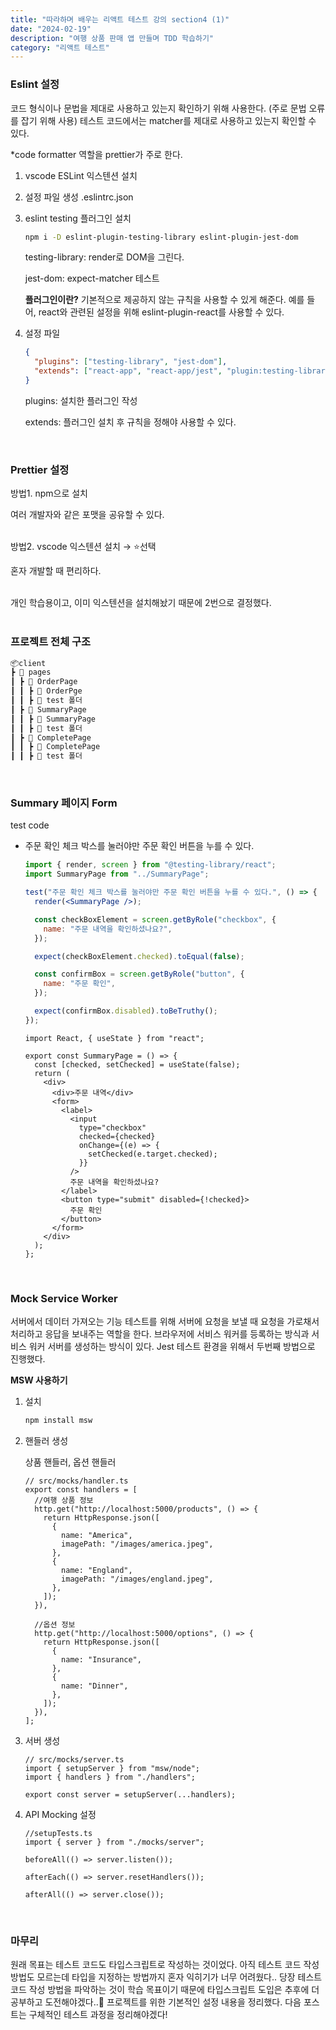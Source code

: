 ```yaml
---
title: "따라하며 배우는 리액트 테스트 강의 section4 (1)"
date: "2024-02-19"
description: "여행 상품 판매 앱 만들며 TDD 학습하기"
category: "리액트 테스트"
---
```


### Eslint 설정

코드 형식이나 문법을 제대로 사용하고 있는지 확인하기 위해 사용한다. (주로 문법 오류를 잡기 위해 사용) 테스트 코드에서는 matcher를 제대로 사용하고 있는지 확인할 수 있다.

\*code formatter 역할을 prettier가 주로 한다.

1. vscode ESLint 익스텐션 설치
2. 설정 파일 생성 .eslintrc.json
3. eslint testing 플러그인 설치

   ```bash
   npm i -D eslint-plugin-testing-library eslint-plugin-jest-dom
   ```

   testing-library: render로 DOM을 그린다.

   jest-dom: expect-matcher 테스트

   **플러그인이란?** 기본적으로 제공하지 않는 규칙을 사용할 수 있게 해준다. 예를 들어, react와 관련된 설정을 위해 eslint-plugin-react를 사용할 수 있다.

4. 설정 파일

   ```json
   {
     "plugins": ["testing-library", "jest-dom"],
     "extends": ["react-app", "react-app/jest", "plugin:testing-library/react", "plugin:jest-dom/recommended"]
   }
   ```

   plugins: 설치한 플러그인 작성

   extends: 플러그인 설치 후 규칙을 정해야 사용할 수 있다.

&nbsp;

### Prettier 설정

방법1. npm으로 설치

여러 개발자와 같은 포맷을 공유할 수 있다.  
&nbsp;

방법2. vscode 익스텐션 설치 → ⭐️선택

혼자 개발할 때 편리하다.  
&nbsp;

개인 학습용이고, 이미 익스텐션을 설치해놨기 때문에 2번으로 결정했다.  
&nbsp;

### 프로젝트 전체 구조

```bash
📦client
┣ 📂 pages
┃ ┣ 📂 OrderPage
┃ ┃ ┣ 📂 OrderPge
┃ ┃ ┣ 📂 test 폴더
┃ ┣ 📂 SummaryPage 
┃ ┃ ┣ 📂 SummaryPage
┃ ┃ ┣ 📂 test 폴더
┃ ┣ 📂 CompletePage
┃ ┃ ┣ 📂 CompletePage
┃ ┃ ┣ 📂 test 폴더
```

&nbsp;

### Summary 페이지 Form

test code

- 주문 확인 체크 박스를 눌러야만 주문 확인 버튼을 누를 수 있다.

  ```jsx
  import { render, screen } from "@testing-library/react";
  import SummaryPage from "../SummaryPage";

  test("주문 확인 체크 박스를 눌러야만 주문 확인 버튼을 누를 수 있다.", () => {
    render(<SummaryPage />);

    const checkBoxElement = screen.getByRole("checkbox", {
      name: "주문 내역을 확인하셨나요?",
    });

    expect(checkBoxElement.checked).toEqual(false);

    const confirmBox = screen.getByRole("button", {
      name: "주문 확인",
    });

    expect(confirmBox.disabled).toBeTruthy();
  });
  ```

  ```tsx
  import React, { useState } from "react";

  export const SummaryPage = () => {
    const [checked, setChecked] = useState(false);
    return (
      <div>
        <div>주문 내역</div>
        <form>
          <label>
            <input
              type="checkbox"
              checked={checked}
              onChange={(e) => {
                setChecked(e.target.checked);
              }}
            />
            주문 내역을 확인하셨나요?
          </label>
          <button type="submit" disabled={!checked}>
            주문 확인
          </button>
        </form>
      </div>
    );
  };
  ```

  &nbsp;

### Mock Service Worker

서버에서 데이터 가져오는 기능 테스트를 위해 서버에 요청을 보낼 때 요청을 가로채서 처리하고 응답을 보내주는 역할을 한다. 브라우저에 서비스 워커를 등록하는 방식과 서비스 워커 서버를 생성하는 방식이 있다. Jest 테스트 환경을 위해서 두번째 방법으로 진행했다.

**MSW 사용하기**

1. 설치

   ```bash
   npm install msw
   ```

2. 핸들러 생성

   상품 핸들러, 옵션 핸들러

   ```tsx
   // src/mocks/handler.ts
   export const handlers = [
     //여행 상품 정보
     http.get("http://localhost:5000/products", () => {
       return HttpResponse.json([
         {
           name: "America",
           imagePath: "/images/america.jpeg",
         },
         {
           name: "England",
           imagePath: "/images/england.jpeg",
         },
       ]);
     }),

     //옵션 정보
     http.get("http://localhost:5000/options", () => {
       return HttpResponse.json([
         {
           name: "Insurance",
         },
         {
           name: "Dinner",
         },
       ]);
     }),
   ];
   ```

3. 서버 생성

   ```tsx
   // src/mocks/server.ts
   import { setupServer } from "msw/node";
   import { handlers } from "./handlers";

   export const server = setupServer(...handlers);
   ```

4. API Mocking 설정

   ```tsx
   //setupTests.ts
   import { server } from "./mocks/server";

   beforeAll(() => server.listen());

   afterEach(() => server.resetHandlers());

   afterAll(() => server.close());
   ```

   &nbsp;

### 마무리

원래 목표는 테스트 코드도 타입스크립트로 작성하는 것이었다. 아직 테스트 코드 작성 방법도 모르는데 타입을 지정하는 방법까지 혼자 익히기가 너무 어려웠다.. 당장 테스트 코드 작성 방법을 파악하는 것이 학습 목표이기 때문에 타입스크립트 도입은 추후에 더 공부하고 도전해야겠다..🥲 프로젝트를 위한 기본적인 설정 내용을 정리했다. 다음 포스트는 구체적인 테스트 과정을 정리해야겠다!
